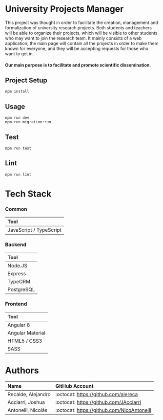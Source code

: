 # University Projects Manager
This project was thought in order to facilitate the creation, management and formalization of university research projects. Both students and teachers will be able to organize their projects, which will be visible to other students who may want to join the research team.
It mainly consists of a web application, the main page will contain all the projects in order to make them known for everyone, and they will be accepting requests for those who want to get in. 

#### Our main purpose is to facilitate and promote scientific dissemination.

## Project Setup
```
npm install
```

## Usage
```
npm run dev
npm run migration:run
```

## Test
```
npm run test
```
## Lint
```
npm run lint
```

# Tech Stack
### Common
|Tool|
|:-|
|JavaScript / TypeScript|

### Backend
|Tool|
|:-|
|Node.JS|
|Express|
|TypeORM|
|PostgreSQL|

### Frontend
|Tool|
|:-|
|Angular 8|
|Angular Material|
|HTML5 / CSS3|
|SASS|

# Authors
|Name|GitHub Account|
|:-|:-|
|Recalde, Alejandro|:octocat: https://github.com/alereca|
|Acciarri, Joshua|:octocat: https://github.com/JAcciarri|
|Antonelli, Nicolás|:octocat: https://github.com/NicoAntonelli|
